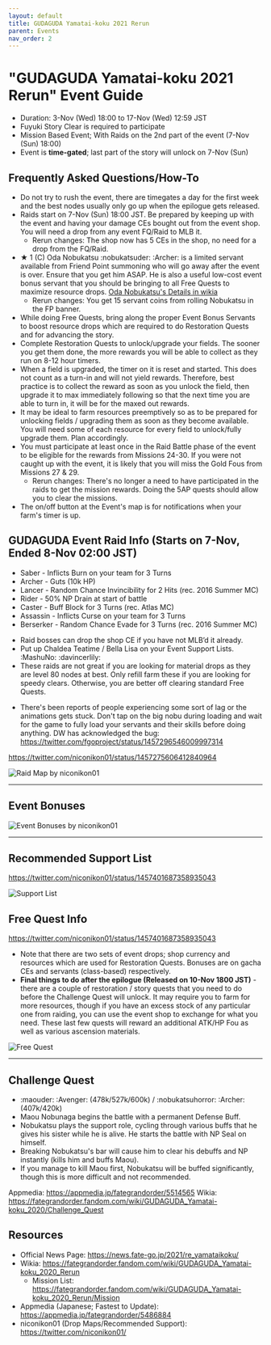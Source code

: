 ```yaml
---
layout: default
title: GUDAGUDA Yamatai-koku 2021 Rerun
parent: Events
nav_order: 2
---
```


# "GUDAGUDA Yamatai-koku 2021 Rerun" Event Guide
- Duration: 3-Nov (Wed) 18:00 to 17-Nov (Wed) 12:59 JST
- Fuyuki Story Clear is required to participate
- Mission Based Event; With Raids on the 2nd part of the event (7-Nov (Sun) 18:00)
- Event is __time-gated__; last part of the story will unlock on 7-Nov (Sun)

## Frequently Asked Questions/How-To

- Do not try to rush the event, there are timegates a day for the first week and the best nodes usually only go up when the epilogue gets released.
- Raids start on 7-Nov (Sun) 18:00 JST. Be prepared by keeping up with the event and having your damage CEs bought out from the event shop. You will need a drop from any event FQ/Raid to MLB it. 
    - Rerun changes: The shop now has 5 CEs in the shop, no need for a drop from the FQ/Raid.
- ★ 1 (C) Oda Nobukatsu :nobukatsuder: :Archer: is a limited servant available from Friend Point summoning who will go away after the event is over. Ensure that you get him ASAP. He is also a useful low-cost event bonus servant that you should be bringing to all Free Quests to maximize resource drops. [Oda Nobukatsu's Details in wikia](https://fategrandorder.fandom.com/wiki/Oda_Nobukatsu)
    - Rerun changes: You get 15 servant coins from rolling Nobukatsu in the FP banner.
- While doing Free Quests, bring along the proper Event Bonus Servants to boost resource drops which are required to do Restoration Quests and for advancing the story. 
- Complete Restoration Quests to unlock/upgrade your fields. The sooner you get them done, the more rewards you will be able to collect as they run on 8-12 hour timers. 
- When a field is upgraded, the timer on it is reset and started. This does not count as a turn-in and will not yield rewards. Therefore, best practice is to collect the reward as soon as you unlock the field, then upgrade it to max immediately following so that the next time you are able to turn in, it will be for the maxed out rewards. 
- It may be ideal to farm resources preemptively so as to be prepared for unlocking fields / upgrading them as soon as they become available. You will need some of each resource for every field to unlock/fully upgrade them. Plan accordingly.
- You must participate at least once in the Raid Battle phase of the event to be eligible for the rewards from Missions 24-30. If you were not caught up with the event, it is likely that you will miss the Gold Fous from Missions 27 & 29. 
    - Rerun changes: There's no longer a need to have participated in the raids to get the mission rewards. Doing the 5AP quests should allow you to clear the missions.
- The on/off button at the Event's map is for notifications when your farm's timer is up.

## GUDAGUDA Event Raid Info (Starts on 7-Nov, Ended 8-Nov 02:00 JST)

* Saber - Inflicts Burn on your team for 3 Turns
* Archer - Guts (10k HP) 
* Lancer - Random Chance Invincibility for 2 Hits (rec. 2016 Summer MC)
* Rider - 50% NP Drain at start of battle
* Caster - Buff Block for 3 Turns (rec. Atlas MC)
* Assassin - Inflicts Curse on your team for 3 Turns
* Berserker - Random Chance Evade for 3 Turns (rec. 2016 Summer MC)

- Raid bosses can drop the shop CE if you have not MLB’d it already. 
- Put up Chaldea Teatime / Bella Lisa on your Event Support Lists. :MashuNo: :davincerlily:
- These raids are not great if you are looking for material drops as they are level 80 nodes at best. Only refill farm these if you are looking for speedy clears. Otherwise, you are better off clearing standard Free Quests. 

* There's been reports of people experiencing some sort of lag or the animations gets stuck. Don't tap on the big nobu during loading and wait for the game to fully load your servants and their skills before doing anything. DW has acknowledged the bug: <https://twitter.com/fgoproject/status/1457296546009997314>

<https://twitter.com/niconikon01/status/1457275606412840964>

<!-- https://images-ext-2.discordapp.net/external/AWoCz5FOSmbdfIR7kHkp6-AmL60wONOzBvS8fLVy7Y0/https/pbs.twimg.com/media/FDlIF7WagAAMOVO.jpg%3Alarge?width=665&height=671 -->
![Raid Map by niconikon01](https://images-ext-2.discordapp.net/external/AWoCz5FOSmbdfIR7kHkp6-AmL60wONOzBvS8fLVy7Y0/https/pbs.twimg.com/media/FDlIF7WagAAMOVO.jpg%3Alarge?width=665&height=671)

---

## Event Bonuses

<!-- https://images-ext-2.discordapp.net/external/SLGHCYXpE3582EaDfnKdxR6-iseGI94lP4W_zpa4n0Y/https/pbs.twimg.com/media/FDQnS77aIAAf9T3.jpg%3Alarge?width=720&height=619 -->
![Event Bonuses by niconikon01](https://images-ext-2.discordapp.net/external/SLGHCYXpE3582EaDfnKdxR6-iseGI94lP4W_zpa4n0Y/https/pbs.twimg.com/media/FDQnS77aIAAf9T3.jpg%3Alarge?width=720&height=619)

---

## Recommended Support List

<https://twitter.com/niconikon01/status/1457401687358935043>

<!-- https://images-ext-2.discordapp.net/external/Pkg0oWp41OnrN5CqaiDGEJlIyc-Glj2dJSOOyHSajzk/https/pbs.twimg.com/media/FDm6S9facAAQF5v.jpg%3Alarge -->
![Support List](https://images-ext-2.discordapp.net/external/Pkg0oWp41OnrN5CqaiDGEJlIyc-Glj2dJSOOyHSajzk/https/pbs.twimg.com/media/FDm6S9facAAQF5v.jpg%3Alarge)

## Free Quest Info

<https://twitter.com/niconikon01/status/1457401687358935043>

- Note that there are two sets of event drops; shop currency and resources which are used for Restoration Quests. Bonuses are on gacha CEs and servants (class-based) respectively. 
- __Final things to do after the epilogue (Released on 10-Nov 1800 JST)__ - there are a couple of restoration / story quests that you need to do before the Challenge Quest will unlock. It may require you to farm for more resources, though if you have an excess stock of any particular one from raiding, you can use the event shop to exchange for what you need. These last few quests will reward an additional ATK/HP Fou as well as various ascension materials.

<!-- https://images-ext-2.discordapp.net/external/ZZGUiCLKc58UKneqWEQSaan8yGUK3P5YYxCbsJHMQ4w/https/pbs.twimg.com/media/FDm6NahagAA7H5f.jpg%3Alarge?width=1390&height=671 -->
![Free Quest](https://images-ext-2.discordapp.net/external/ZZGUiCLKc58UKneqWEQSaan8yGUK3P5YYxCbsJHMQ4w/https/pbs.twimg.com/media/FDm6NahagAA7H5f.jpg%3Alarge?width=1390&height=671)

---

## Challenge Quest

- :maouder: :Avenger: (478k/527k/600k) / :nobukatsuhorror: :Archer: (407k/420k)
- Maou Nobunaga begins the battle with a permanent Defense Buff.
- Nobukatsu plays the support role, cycling through various buffs that he gives his sister while he is alive. He starts the battle with NP Seal on himself.
- Breaking Nobukatsu's bar will cause him to clear his debuffs and NP instantly (kills him and buffs Maou). 
- If you manage to kill Maou first, Nobukatsu will be buffed significantly, though this is more difficult and not recommended. 

Appmedia: <https://appmedia.jp/fategrandorder/5514565>
Wikia: <https://fategrandorder.fandom.com/wiki/GUDAGUDA_Yamatai-koku_2020/Challenge_Quest>

## Resources

- Official News Page: <https://news.fate-go.jp/2021/re_yamataikoku/>
- Wikia: <https://fategrandorder.fandom.com/wiki/GUDAGUDA_Yamatai-koku_2020_Rerun>
    - Mission List: <https://fategrandorder.fandom.com/wiki/GUDAGUDA_Yamatai-koku_2020_Rerun/Mission>
- Appmedia (Japanese; Fastest to Update): <https://appmedia.jp/fategrandorder/5486884>
- niconikon01 (Drop Maps/Recommended Support): <https://twitter.com/niconikon01/>
